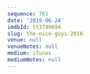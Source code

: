 ```yaml
---
sequence: 761
date: '2019-06-24'
imdbId: tt3799694
slug: the-nice-guys-2016
venue: null
venueNotes: null
medium: iTunes
mediumNotes: null
---
```


